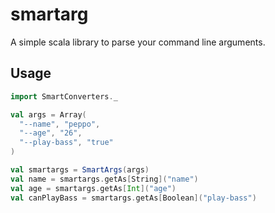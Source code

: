 # smartarg

A simple scala library to parse your command line arguments.

## Usage 
```scala
import SmartConverters._

val args = Array(       
  "--name", "peppo",    
  "--age", "26",        
  "--play-bass", "true" 
)                      

val smartargs = SmartArgs(args)
val name = smartargs.getAs[String]("name")
val age = smartargs.getAs[Int]("age")
val canPlayBass = smartargs.getAs[Boolean]("play-bass")
```
